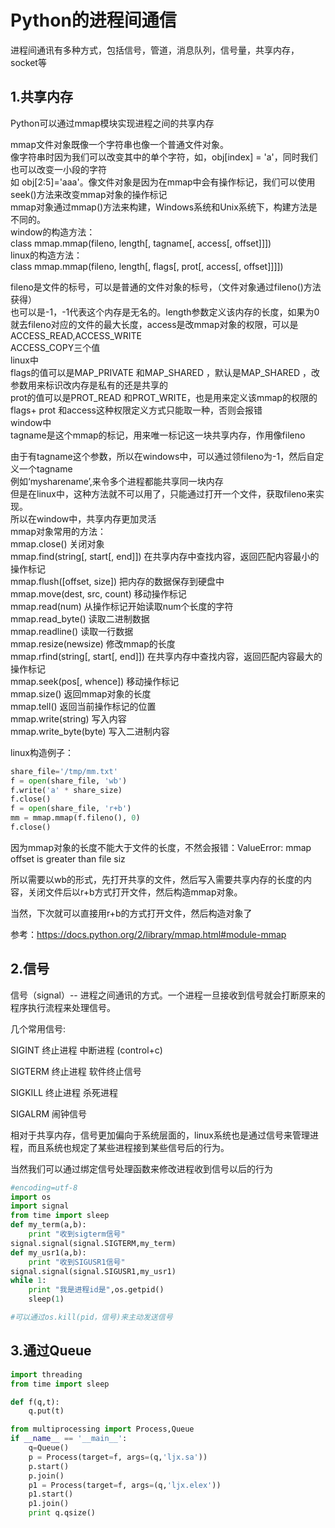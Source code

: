 # Python的进程间通信
进程间通讯有多种方式，包括信号，管道，消息队列，信号量，共享内存，socket等

 ## 1.共享内存

Python可以通过mmap模块实现进程之间的共享内存

mmap文件对象既像一个字符串也像一个普通文件对象。  
像字符串时因为我们可以改变其中的单个字符，如，obj[index] = 'a'，同时我们也可以改变一小段的字符  
如 obj[2:5]='aaa'。像文件对象是因为在mmap中会有操作标记，我们可以使用seek()方法来改变mmap对象的操作标记  
mmap对象通过mmap()方法来构建，Windows系统和Unix系统下，构建方法是不同的。  
window的构造方法：  
class mmap.mmap(fileno, length[, tagname[, access[, offset]]])  
linux的构造方法：  
class mmap.mmap(fileno, length[, flags[, prot[, access[, offset]]]])  
 
fileno是文件的标号，可以是普通的文件对象的标号，（文件对象通过fileno()方法获得）  
也可以是-1，-1代表这个内存是无名的。length参数定义该内存的长度，如果为0  
就去fileno对应的文件的最大长度，access是改mmap对象的权限，可以是ACCESS_READ,ACCESS_WRITE   
ACCESS_COPY三个值  
linux中  
flags的值可以是MAP_PRIVATE 和MAP_SHARED ，默认是MAP_SHARED ，改参数用来标识改内存是私有的还是共享的  
prot的值可以是PROT_READ 和PROT_WRITE，也是用来定义该mmap的权限的  
flags+ prot 和access这种权限定义方式只能取一种，否则会报错  
window中  
tagname是这个mmap的标记，用来唯一标记这一块共享内存，作用像fileno  
 
由于有tagname这个参数，所以在windows中，可以通过领fileno为-1，然后自定义一个tagname  
例如‘mysharename’,来令多个进程都能共享同一块内存  
但是在linux中，这种方法就不可以用了，只能通过打开一个文件，获取fileno来实现。  
所以在window中，共享内存更加灵活  
mmap对象常用的方法：  
mmap.close() 关闭对象  
mmap.find(string[, start[, end]])   在共享内存中查找内容，返回匹配内容最小的操作标记  
mmap.flush([offset, size])  把内存的数据保存到硬盘中  
mmap.move(dest, src, count) 移动操作标记  
mmap.read(num)  从操作标记开始读取num个长度的字符  
mmap.read_byte()  读取二进制数据  
mmap.readline()   读取一行数据  
mmap.resize(newsize)  修改mmap的长度  
mmap.rfind(string[, start[, end]])   在共享内存中查找内容，返回匹配内容最大的操作标记  
mmap.seek(pos[, whence])  移动操作标记  
mmap.size()  返回mmap对象的长度  
mmap.tell()  返回当前操作标记的位置  
mmap.write(string)  写入内容  
mmap.write_byte(byte)  写入二进制内容  
 

linux构造例子：
 
```py
share_file='/tmp/mm.txt'
f = open(share_file, 'wb')
f.write('a' * share_size)
f.close()
f = open(share_file, 'r+b')
mm = mmap.mmap(f.fileno(), 0)
f.close()
```
因为mmap对象的长度不能大于文件的长度，不然会报错：ValueError: mmap offset is greater than file siz

所以需要以wb的形式，先打开共享的文件，然后写入需要共享内存的长度的内容，关闭文件后以r+b方式打开文件，然后构造mmap对象。

当然，下次就可以直接用r+b的方式打开文件，然后构造对象了

 

参考：https://docs.python.org/2/library/mmap.html#module-mmap

 

 

 ## 2.信号

信号（signal）--     进程之间通讯的方式。一个进程一旦接收到信号就会打断原来的程序执行流程来处理信号。

几个常用信号:

SIGINT     终止进程  中断进程  (control+c)

SIGTERM   终止进程     软件终止信号

SIGKILL   终止进程     杀死进程

SIGALRM 闹钟信号

相对于共享内存，信号更加偏向于系统层面的，linux系统也是通过信号来管理进程，而且系统也规定了某些进程接到某些信号后的行为。

当然我们可以通过绑定信号处理函数来修改进程收到信号以后的行为

```py
#encoding=utf-8
import os
import signal
from time import sleep
def my_term(a,b):
    print "收到sigterm信号"
signal.signal(signal.SIGTERM,my_term)
def my_usr1(a,b):
    print "收到SIGUSR1信号"
signal.signal(signal.SIGUSR1,my_usr1)
while 1:
    print "我是进程id是",os.getpid()
    sleep(1)

#可以通过os.kill(pid，信号)来主动发送信号

 ```

## 3.通过Queue

```py
import threading
from time import sleep

def f(q,t):
    q.put(t)

from multiprocessing import Process,Queue
if __name__ == '__main__':
    q=Queue()
    p = Process(target=f, args=(q,'ljx.sa'))
    p.start()
    p.join()
    p1 = Process(target=f, args=(q,'ljx.elex'))
    p1.start()
    p1.join()
    print q.qsize()
```